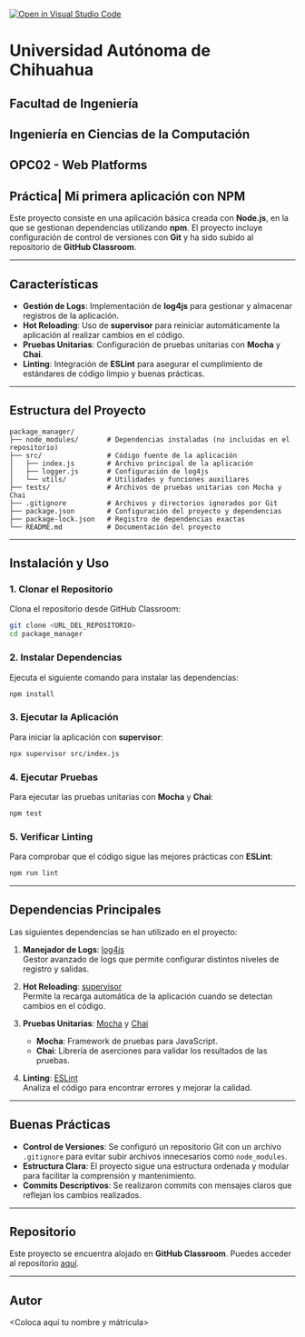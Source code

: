 [![Open in Visual Studio Code](https://classroom.github.com/assets/open-in-vscode-2e0aaae1b6195c2367325f4f02e2d04e9abb55f0b24a779b69b11b9e10269abc.svg)](https://classroom.github.com/online_ide?assignment_repo_id=18023935&assignment_repo_type=AssignmentRepo)

# **Universidad Autónoma de Chihuahua**
## **Facultad de Ingeniería**
## Ingeniería en Ciencias de la Computación
## OPC02 - Web Platforms
## Práctica| Mi primera aplicación con NPM

Este proyecto consiste en una aplicación básica creada con **Node.js**, en la que se gestionan dependencias utilizando **npm**. El proyecto incluye configuración de control de versiones con **Git** y ha sido subido al repositorio de **GitHub Classroom**.

---

## Características

- **Gestión de Logs**: Implementación de **log4js** para gestionar y almacenar registros de la aplicación.
- **Hot Reloading**: Uso de **supervisor** para reiniciar automáticamente la aplicación al realizar cambios en el código.
- **Pruebas Unitarias**: Configuración de pruebas unitarias con **Mocha** y **Chai**.
- **Linting**: Integración de **ESLint** para asegurar el cumplimiento de estándares de código limpio y buenas prácticas.

---

## Estructura del Proyecto

```
package_manager/
├── node_modules/       # Dependencias instaladas (no incluidas en el repositorio)
├── src/                # Código fuente de la aplicación
│   ├── index.js        # Archivo principal de la aplicación
│   ├── logger.js       # Configuración de log4js
│   └── utils/          # Utilidades y funciones auxiliares
├── tests/              # Archivos de pruebas unitarias con Mocha y Chai
├── .gitignore          # Archivos y directorios ignorados por Git
├── package.json        # Configuración del proyecto y dependencias
├── package-lock.json   # Registro de dependencias exactas
└── README.md           # Documentación del proyecto
```

---

## Instalación y Uso

### 1. Clonar el Repositorio
Clona el repositorio desde GitHub Classroom:
```bash
git clone <URL_DEL_REPOSITORIO>
cd package_manager
```

### 2. Instalar Dependencias
Ejecuta el siguiente comando para instalar las dependencias:
```bash
npm install
```

### 3. Ejecutar la Aplicación
Para iniciar la aplicación con **supervisor**:
```bash
npx supervisor src/index.js
```

### 4. Ejecutar Pruebas
Para ejecutar las pruebas unitarias con **Mocha** y **Chai**:
```bash
npm test
```

### 5. Verificar Linting
Para comprobar que el código sigue las mejores prácticas con **ESLint**:
```bash
npm run lint
```

---

## Dependencias Principales

Las siguientes dependencias se han utilizado en el proyecto:

1. **Manejador de Logs**: [log4js](https://www.npmjs.com/package/log4js)  
   Gestor avanzado de logs que permite configurar distintos niveles de registro y salidas.

2. **Hot Reloading**: [supervisor](https://www.npmjs.com/package/supervisor)  
   Permite la recarga automática de la aplicación cuando se detectan cambios en el código.

3. **Pruebas Unitarias**: [Mocha](https://mochajs.org/) y [Chai](https://www.chaijs.com/)  
   - **Mocha**: Framework de pruebas para JavaScript.
   - **Chai**: Librería de aserciones para validar los resultados de las pruebas.

4. **Linting**: [ESLint](https://eslint.org/)  
   Analiza el código para encontrar errores y mejorar la calidad.

---

## Buenas Prácticas

- **Control de Versiones**: Se configuró un repositorio Git con un archivo `.gitignore` para evitar subir archivos innecesarios como `node_modules`.
- **Estructura Clara**: El proyecto sigue una estructura ordenada y modular para facilitar la comprensión y mantenimiento.
- **Commits Descriptivos**: Se realizaron commits con mensajes claros que reflejan los cambios realizados.

---

## Repositorio

Este proyecto se encuentra alojado en **GitHub Classroom**. Puedes acceder al repositorio [aquí](<URL_DEL_REPOSITORIO>).

---
## Autor

<Coloca aquí tu nombre y mátricula>

